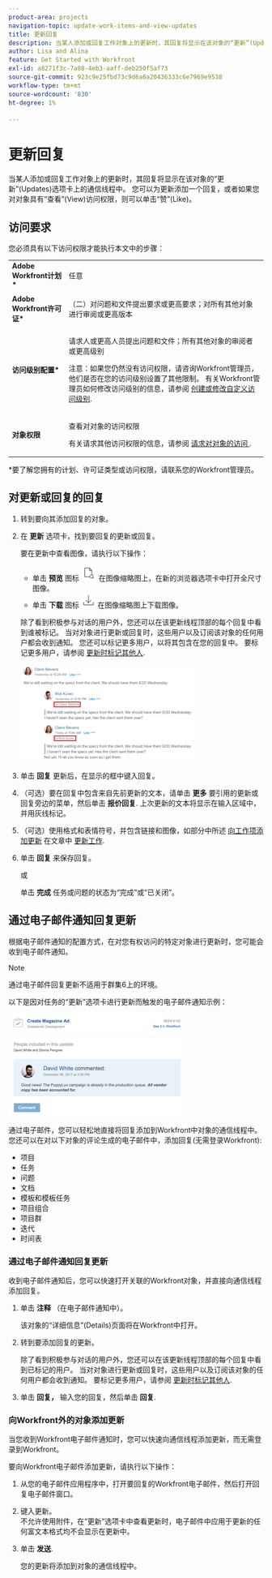 ```yaml
---
product-area: projects
navigation-topic: update-work-items-and-view-updates
title: 更新回复
description: 当某人添加或回复工作对象上的更新时，其回复将显示在该对象的“更新”(Updates)选项卡上的通信线程中。 您可以为更新添加一个回复，或者如果您对对象具有“查看”(View)访问权限，则可以单击“赞”(Like)。
author: Lisa and Alina
feature: Get Started with Workfront
exl-id: a8271f3c-7a08-4eb3-aaff-deb250f5af73
source-git-commit: 923c9e25fbd73c9d6a6a20436333c6e7969e9538
workflow-type: tm+mt
source-wordcount: '830'
ht-degree: 1%

---
```


# 更新回复

当某人添加或回复工作对象上的更新时，其回复将显示在该对象的“更新”(Updates)选项卡上的通信线程中。 您可以为更新添加一个回复，或者如果您对对象具有“查看”(View)访问权限，则可以单击“赞”(Like)。

## 访问要求

您必须具有以下访问权限才能执行本文中的步骤：

<table style="table-layout:auto"> 
 <col> 
 <col> 
 <tbody> 
  <tr> 
   <td role="rowheader"><strong>Adobe Workfront计划*</strong></td> 
   <td> <p>任意</p> </td> 
  </tr> 
  <tr> 
   <td role="rowheader"><strong>Adobe Workfront许可证*</strong></td> 
   <td> <p>（二）对问题和文件提出要求或更高要求；对所有其他对象进行审阅或更高版本</p> </td> 
  </tr> 
  <tr> 
   <td role="rowheader"><strong>访问级别配置*</strong></td> 
   <td> <p>请求人或更高人员提出问题和文件；所有其他对象的审阅者或更高级别</p> <p>注意：如果您仍然没有访问权限，请咨询Workfront管理员，他们是否在您的访问级别设置了其他限制。 有关Workfront管理员如何修改访问级别的信息，请参阅 <a href="../../administration-and-setup/add-users/configure-and-grant-access/create-modify-access-levels.md" class="MCXref xref">创建或修改自定义访问级别</a>.</p> </td> 
  </tr> 
  <tr> 
   <td role="rowheader"><strong>对象权限</strong></td> 
   <td> <p>查看对对象的访问权限</p> <p>有关请求其他访问权限的信息，请参阅 <a href="../../workfront-basics/grant-and-request-access-to-objects/request-access.md" class="MCXref xref">请求对对象的访问 </a>.</p> </td> 
  </tr> 
 </tbody> 
</table>

&#42;要了解您拥有的计划、许可证类型或访问权限，请联系您的Workfront管理员。

## 对更新或回复的回复

1. 转到要向其添加回复的对象。
1. 在 **更新** 选项卡，找到要回复的更新或回复。

   要在更新中查看图像，请执行以下操作：

   * 单击 **预览** 图标 ![](assets/previewimageicon-31x31.png) 在图像缩略图上，在新的浏览器选项卡中打开全尺寸图像。
   * 单击 **下载** 图标 ![](assets/downloadimageicon.png) 在图像缩略图上下载图像。

   除了看到积极参与对话的用户外，您还可以在该更新线程顶部的每个回复中看到谁被标记。 当对对象进行更新或回复时，这些用户以及订阅该对象的任何用户都会收到通知。 您还可以标记更多用户，以将其包含在您的回复中。  要标记更多用户，请参阅 [更新时标记其他人](../../workfront-basics/updating-work-items-and-viewing-updates/tag-others-on-updates.md).

   ![](assets/tagging-transparency-350x192.png)

1. 单击 **回复** 更新后，在显示的框中键入回复。
1. （可选）要在回复中包含来自先前更新的文本，请单击 **更多** 要引用的更新或回复旁边的菜单，然后单击 **报价回复**. 上次更新的文本将显示在输入区域中，并用灰线标记。
1. （可选）使用格式和表情符号，并包含链接和图像，如部分中所述 [向工作项添加更新](../../workfront-basics/updating-work-items-and-viewing-updates/update-work.md#add) 在文章中 [更新工作](../../workfront-basics/updating-work-items-and-viewing-updates/update-work.md).
1. 单击 **回复** 来保存回复。

   或

   单击 **完成** 任务或问题的状态为“完成”或“已关闭”。

## 通过电子邮件通知回复更新

根据电子邮件通知的配置方式，在对您有权访问的特定对象进行更新时，您可能会收到电子邮件通知。

>[!NOTE]
>
>通过电子邮件回复更新不适用于群集6上的环境。

以下是因对任务的“更新”选项卡进行更新而触发的电子邮件通知示例：

![email.png](assets/email-350x202.png)

通过电子邮件，您可以轻松地直接将回复添加到Workfront中对象的通信线程中。 您还可以在对以下对象的评论生成的电子邮件中，添加回复(无需登录Workfront):

* 项目
* 任务
* 问题
* 文档
* 模板和模板任务
* 项目组合
* 项目群
* 迭代
* 时间表

### 通过电子邮件通知回复更新

收到电子邮件通知后，您可以快速打开关联的Workfront对象，并直接向通信线程添加回复。

1. 单击 **注释** （在电子邮件通知中）。

   该对象的“详细信息”(Details)页面将在Workfront中打开。

1. 转到要添加回复的更新。

   除了看到积极参与对话的用户外，您还可以在该更新线程顶部的每个回复中看到已标记的用户。 当对对象进行更新或回复时，这些用户以及订阅该对象的任何用户都会收到通知。 要标记更多用户，请参阅 [更新时标记其他人](../../workfront-basics/updating-work-items-and-viewing-updates/tag-others-on-updates.md).

1. 单击 **回复，** 输入您的回复，然后单击 **回复**.

### 向Workfront外的对象添加更新

当您收到Workfront电子邮件通知时，您可以快速向通信线程添加更新，而无需登录到Workfront。

要向Workfront电子邮件添加更新，请执行以下操作：

1. 从您的电子邮件应用程序中，打开要回复的Workfront电子邮件，然后打开回复电子邮件窗口。
1. 键入更新。\
   不允许使用附件，在“更新”选项卡中查看更新时，电子邮件中应用于更新的任何富文本格式均不会显示在更新中。
1. 单击 **发送**.

   您的更新将添加到对象的通信线程中。
